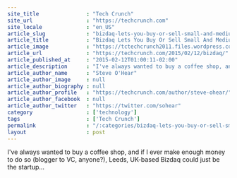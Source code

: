 ```yaml
---
site_title               : "Tech Crunch"
site_url                 : "https://techcrunch.com"
site_locale              : "en_US"
article_slug             : "bizdaq-lets-you-buy-or-sell-small-and-medium-sized-businesses"
article_title            : "Bizdaq Lets You Buy Or Sell Small And Medium-Sized Businesses"
article_image            : "https://tctechcrunch2011.files.wordpress.com/2015/02/screen-shot-2015-02-11-at-18-29-58.png?w=764&h=400&crop=1"
article_url              : "https://techcrunch.com/2015/02/12/bizdaq/"
article_published_at     : "2015-02-12T01:00:11-02:00"
article_description      : "I've always wanted to buy a coffee shop, and if I ever make enough money to do so (blogger to VC, anyone?), Leeds, UK-based Bizdaq could just be the startup..."
article_author_name      : "Steve O'Hear"
article_author_image     : null
article_author_biography : null
article_author_profile   : "https://techcrunch.com/author/steve-ohear/"
article_author_facebook  : null
article_author_twitter   : "https://twitter.com/sohear"
category                 : ['technology']
tags                     : ['Tech Crunch']
permalink                : "/:categories/bizdaq-lets-you-buy-or-sell-small-and-medium-sized-businesses/"
layout                   : post
---
```


I've always wanted to buy a coffee shop, and if I ever make enough money to do so (blogger to VC, anyone?), Leeds, UK-based Bizdaq could just be the startup...
